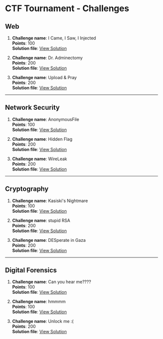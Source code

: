 # CTF Tournament - Challenges

## Web

1. **Challenge name**: I Came, I Saw, I Injected  
   **Points**: 100  
   **Solution file**: [View Solution](/Solution/Taleen_Web_CTF2.pdf)

2. **Challenge name**: Dr. Adminectomy  
   **Points**: 200  
   **Solution file**: [View Solution](/Solution/Dr_Adminectomy.pdf)

3. **Challenge name**: Upload & Pray  
   **Points**: 200  
   **Solution file**: [View Solution](/Solution/Upload_and_Pray.pdf)

---

## Network Security

1. **Challenge name**: AnonymousFile  
   **Points**: 100  
   **Solution file**: [View Solution](/Solution/AnonymousFile.pdf)

2. **Challenge name**: Hidden Flag  
   **Points**: 200  
   **Solution file**: [View Solution](/Solution/Hidden_Flag.pdf)

3. **Challenge name**: WireLeak  
   **Points**: 200  
   **Solution file**: [View Solution](/Solution/WireLeak.pdf)

---

## Cryptography

1. **Challenge name**: Kasiski's Nightmare  
   **Points**: 100  
   **Solution file**: [View Solution](/Solution/Kasiski_Nightmare.pdf)

2. **Challenge name**: stupid RSA  
   **Points**: 200  
   **Solution file**: [View Solution](/Solution/Stupid_RSA.pdf)

3. **Challenge name**: DESperate in Gaza  
   **Points**: 200  
   **Solution file**: [View Solution](/Solution/DESperate_in_Gaza.pdf)

---

## Digital Forensics

1. **Challenge name**: Can you hear me????  
   **Points**: 100  
   **Solution file**: [View Solution](/Solution/Can_You_Hear_Me.pdf)

2. **Challenge name**: hmmmm  
   **Points**: 100  
   **Solution file**: [View Solution](/Solution/hmmmm.pdf)

3. **Challenge name**: Unlock me :(  
   **Points**: 200  
   **Solution file**: [View Solution](/Solution/Unlock_Me.pdf)
